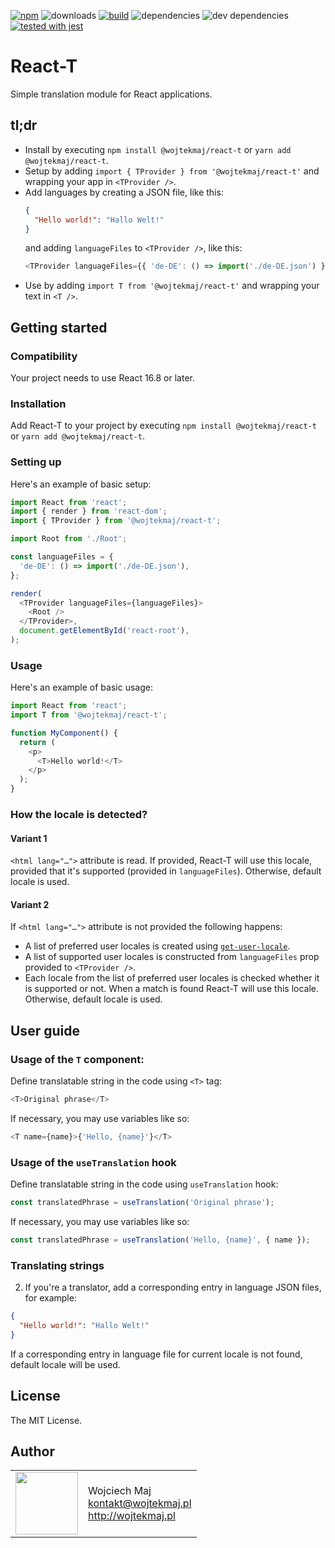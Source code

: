 [![npm](https://img.shields.io/npm/v/@wojtekmaj/react-t.svg)](https://www.npmjs.com/package/@wojtekmaj/react-t) ![downloads](https://img.shields.io/npm/dt/@wojtekmaj/react-t.svg) [![build](https://travis-ci.com/wojtekmaj/react-t.svg?branch=master)](https://travis-ci.com/wojtekmaj/react-t) ![dependencies](https://img.shields.io/david/wojtekmaj/react-t.svg) ![dev dependencies](https://img.shields.io/david/dev/wojtekmaj/react-t.svg) [![tested with jest](https://img.shields.io/badge/tested_with-jest-99424f.svg)](https://github.com/facebook/jest)

# React-T

Simple translation module for React applications.

## tl;dr
* Install by executing `npm install @wojtekmaj/react-t` or `yarn add @wojtekmaj/react-t`.
* Setup by adding `import { TProvider } from '@wojtekmaj/react-t'` and wrapping your app in `<TProvider />`.
* Add languages by creating a JSON file, like this:
  ```json
  {
    "Hello world!": "Hallo Welt!"
  }
  ```
  and adding `languageFiles` to `<TProvider />`, like this:
  ```js
  <TProvider languageFiles={{ 'de-DE': () => import('./de-DE.json') }} />
  ```
* Use by adding `import T from '@wojtekmaj/react-t'` and wrapping your text in  `<T />`.

## Getting started

### Compatibility

Your project needs to use React 16.8 or later.

### Installation

Add React-T to your project by executing `npm install @wojtekmaj/react-t` or `yarn add @wojtekmaj/react-t`.

### Setting up

Here's an example of basic setup:

```js
import React from 'react';
import { render } from 'react-dom';
import { TProvider } from '@wojtekmaj/react-t';

import Root from './Root';

const languageFiles = {
  'de-DE': () => import('./de-DE.json'),
};

render(
  <TProvider languageFiles={languageFiles}>
    <Root />
  </TProvider>,
  document.getElementById('react-root'),
);
```

### Usage

Here's an example of basic usage:

```js
import React from 'react';
import T from '@wojtekmaj/react-t';

function MyComponent() {
  return (
    <p>
      <T>Hello world!</T>
    </p>
  );
}
```

### How the locale is detected?

#### Variant 1

`<html lang="…">` attribute is read. If provided, React-T will use this locale, provided that it's supported (provided in `languageFiles`). Otherwise, default locale is used.

#### Variant 2

If `<html lang="…">` attribute is not provided the following happens:

* A list of preferred user locales is created using [`get-user-locale`](https://github.com/wojtekmaj/get-user-locale).
* A list of supported user locales is constructed from `languageFiles` prop provided to `<TProvider />`.
* Each locale from the list of preferred user locales is checked whether it is supported or not. When a match is found React-T will use this locale. Otherwise, default locale is used.

## User guide

### Usage of the `T` component:

Define translatable string in the code using `<T>` tag:

```js
<T>Original phrase</T>
```

If necessary, you may use variables like so:

```js
<T name={name}>{'Hello, {name}'}</T>
```

### Usage of the `useTranslation` hook

Define translatable string in the code using `useTranslation` hook:

```js
const translatedPhrase = useTranslation('Original phrase');
```

If necessary, you may use variables like so:

```js
const translatedPhrase = useTranslation('Hello, {name}', { name });
```

### Translating strings

2. If you're a translator, add a corresponding entry in language JSON files, for example:

```json
{
  "Hello world!": "Hallo Welt!"
}
```

If a corresponding entry in language file for current locale is not found, default locale will be used.

## License

The MIT License.

## Author

<table>
  <tr>
    <td>
      <img src="https://github.com/wojtekmaj.png?s=100" width="100">
    </td>
    <td>
      Wojciech Maj<br />
      <a href="mailto:kontakt@wojtekmaj.pl">kontakt@wojtekmaj.pl</a><br />
      <a href="http://wojtekmaj.pl">http://wojtekmaj.pl</a>
    </td>
  </tr>
</table>
